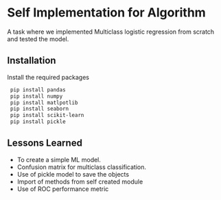 
# Self Implementation for Algorithm

A task where we implemented Multiclass logistic regression from scratch and tested the model.
 

## Installation

Install the required packages

 ```bash
  pip install pandas
  pip install numpy
  pip install matlpotlib
  pip install seaborn
  pip install scikit-learn
  pip install pickle
```
   

## Lessons Learned

* To create a simple ML model.
* Confusion matrix for multiclass classification.
* Use of pickle model to save the objects
* Import of methods from self created module
* Use of ROC performance metric

